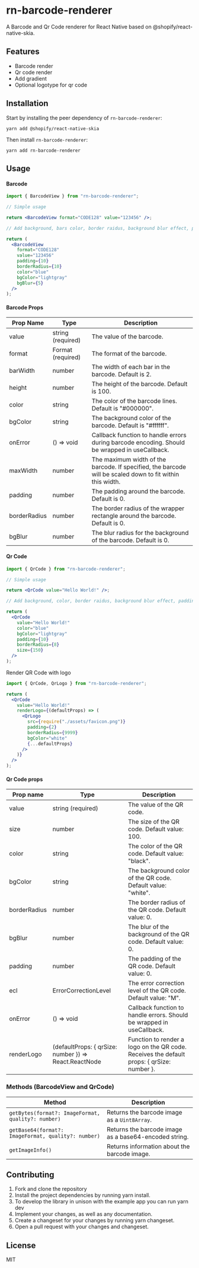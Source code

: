 # rn-barcode-renderer

A Barcode and Qr Code renderer for React Native based on @shopify/react-native-skia.

## Features

- Barcode render
- Qr code render
- Add gradient
- Optional logotype for qr code

## Installation

Start by installing the peer dependency of `rn-barcode-renderer`:

```shell
yarn add @shopify/react-native-skia
```

Then install `rn-barcode-renderer`:

```shell
yarn add rn-barcode-renderer
```

## Usage

#### Barcode

```jsx
import { BarcodeView } from "rn-barcode-renderer";

// Simple usage

return <BarcodeView format="CODE128" value="123456" />;

// Add background, bars color, border raidus, background blur effect, padding...

return (
  <BarcodeView
    format="CODE128"
    value="123456"
    padding={10}
    borderRadius={10}
    color="blue"
    bgColor="lightgray"
    bgBlur={5}
  />
);
```

#### Barcode Props

| Prop Name    | Type              | Description                                                                                               |
| ------------ | ----------------- | --------------------------------------------------------------------------------------------------------- |
| value        | string (required) | The value of the barcode.                                                                                 |
| format       | Format (required) | The format of the barcode.                                                                                |
| barWidth     | number            | The width of each bar in the barcode. Default is 2.                                                       |
| height       | number            | The height of the barcode. Default is 100.                                                                |
| color        | string            | The color of the barcode lines. Default is "#000000".                                                     |
| bgColor      | string            | The background color of the barcode. Default is "#ffffff".                                                |
| onError      | () => void        | Callback function to handle errors during barcode encoding. Should be wrapped in useCallback.             |
| maxWidth     | number            | The maximum width of the barcode. If specified, the barcode will be scaled down to fit within this width. |
| padding      | number            | The padding around the barcode. Default is 0.                                                             |
| borderRadius | number            | The border radius of the wrapper rectangle around the barcode. Default is 0.                              |
| bgBlur       | number            | The blur radius for the background of the barcode. Default is 0.                                          |

#### Qr Code

```jsx
import { QrCode } from "rn-barcode-renderer";

// Simple usage

return <QrCode value="Hello World!" />;

// Add background, color, border raidus, background blur effect, padding, change size...

return (
  <QrCode
    value="Hello World!"
    color="blue"
    bgColor="lightgray"
    padding={10}
    borderRadius={8}
    size={150}
  />
);
```

Render QR Code with logo

```jsx
import { QrCode, QrLogo } from "rn-barcode-renderer";

return (
  <QrCode
    value="Hello World!"
    renderLogo={(defaultProps) => (
      <QrLogo
        src={require("./assets/favicon.png")}
        padding={2}
        borderRadius={9999}
        bgColor="white"
        {...defaultProps}
      />
    )}
  />
);
```

#### Qr Code props

| Prop name    | Type                                                  | Description                                                                               |
| ------------ | ----------------------------------------------------- | ----------------------------------------------------------------------------------------- |
| value        | string (required)                                     | The value of the QR code.                                                                 |
| size         | number                                                | The size of the QR code. Default value: 100.                                              |
| color        | string                                                | The color of the QR code. Default value: "black".                                         |
| bgColor      | string                                                | The background color of the QR code. Default value: "white".                              |
| borderRadius | number                                                | The border radius of the QR code. Default value: 0.                                       |
| bgBlur       | number                                                | The blur of the background of the QR code. Default value: 0.                              |
| padding      | number                                                | The padding of the QR code. Default value: 0.                                             |
| ecl          | ErrorCorrectionLevel                                  | The error correction level of the QR code. Default value: "M".                            |
| onError      | () => void                                            | Callback function to handle errors. Should be wrapped in useCallback.                     |
| renderLogo   | (defaultProps: { qrSize: number }) => React.ReactNode | Function to render a logo on the QR code. Receives the default props: { qrSize: number }. |

### Methods (BarcodeView and QrCode)

| Method                                              | Description                                           |
| --------------------------------------------------- | ----------------------------------------------------- |
| `getBytes(format?: ImageFormat, quality?: number)`  | Returns the barcode image as a `Uint8Array`.          |
| `getBase64(format?: ImageFormat, quality?: number)` | Returns the barcode image as a base64-encoded string. |
| `getImageInfo()`                                    | Returns information about the barcode image.          |

## Contributing

1. Fork and clone the repository
2. Install the project dependencies by running yarn install.
3. To develop the library in unison with the example app you can run yarn dev
4. Implement your changes, as well as any documentation.
5. Create a changeset for your changes by running yarn changeset.
6. Open a pull request with your changes and changeset.

## License

MIT
